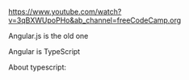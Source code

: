 
https://www.youtube.com/watch?v=3qBXWUpoPHo&ab_channel=freeCodeCamp.org


Angular.js is the old one


Angular is TypeScript

About typescript:


